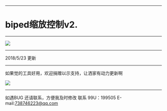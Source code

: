 

---
# biped缩放控制v2.
-------------

![](https://github.com/4698to/Joetime.linetool.bar/blob/master/biped_tool/biped_v2.png)


---------------

2018/5/23 更新




------------------------------
如果觉的工具好用，欢迎捐赠以示支持，让洒家有动力更新啊

![](https://github.com/4698to/Joetime.linetool.bar/blob/master/anim_mirror/3RMB.png)

-----------------------
如遇BUG 还请联系，方便我及时修改
联系 99U：199505  E-mail:738746223@qq.com






